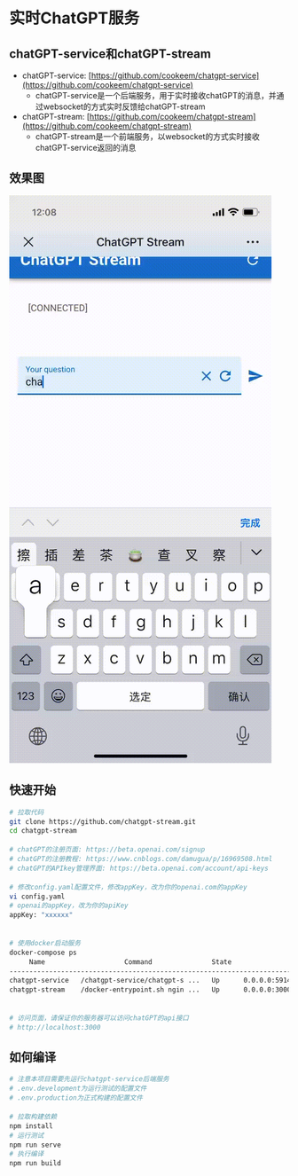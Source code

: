 # 实时ChatGPT服务

## chatGPT-service和chatGPT-stream

- chatGPT-service: [https://github.com/cookeem/chatgpt-service](https://github.com/cookeem/chatgpt-service) 
  - chatGPT-service是一个后端服务，用于实时接收chatGPT的消息，并通过websocket的方式实时反馈给chatGPT-stream
- chatGPT-stream: [https://github.com/cookeem/chatgpt-stream](https://github.com/cookeem/chatgpt-stream) 
  - chatGPT-stream是一个前端服务，以websocket的方式实时接收chatGPT-service返回的消息

## 效果图

![](chatgpt-service.gif)


## 快速开始

```bash
# 拉取代码
git clone https://github.com/chatgpt-stream.git
cd chatgpt-stream

# chatGPT的注册页面: https://beta.openai.com/signup
# chatGPT的注册教程: https://www.cnblogs.com/damugua/p/16969508.html
# chatGPT的APIkey管理界面: https://beta.openai.com/account/api-keys

# 修改config.yaml配置文件，修改appKey，改为你的openai.com的appKey
vi config.yaml
# openai的appKey，改为你的apiKey
appKey: "xxxxxx"


# 使用docker启动服务
docker-compose ps   
     Name                    Command               State                  Ports                
-----------------------------------------------------------------------------------------------
chatgpt-service   /chatgpt-service/chatgpt-s ...   Up      0.0.0.0:59142->9000/tcp             
chatgpt-stream    /docker-entrypoint.sh ngin ...   Up      0.0.0.0:3000->80/tcp,:::3000->80/tcp


# 访问页面，请保证你的服务器可以访问chatGPT的api接口
# http://localhost:3000
```

## 如何编译

```bash
# 注意本项目需要先运行chatgpt-service后端服务
# .env.development为运行测试的配置文件
# .env.production为正式构建的配置文件

# 拉取构建依赖
npm install
# 运行测试
npm run serve
# 执行编译
npm run build
```